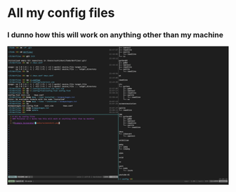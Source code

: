 # All my config files
### I dunno how this will work on anything other than my machine

![Example Screenshot](media/screenshot1.png)
